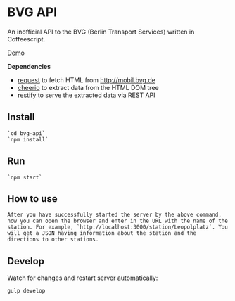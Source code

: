 BVG API
===================

An inofficial API to the BVG (Berlin Transport Services) written in Coffeescript.

[Demo](https://bvg-api.herokuapp.com/station?input=Alexanderplatz)

__Dependencies__

* [request](https://github.com/request/request) to fetch HTML from http://mobil.bvg.de
* [cheerio](https://github.com/cheeriojs/cheerio) to extract data from the HTML DOM tree
* [restify](https://github.com/mcavage/node-restify) to serve the extracted data via REST API


Install
-------------------

    `cd bvg-api`
    `npm install`

Run
-------------------

    `npm start`


How to use
-------------------

    After you have successfully started the server by the above command, now you can open the browser and enter in the URL with the name of the station. For example, `http://localhost:3000/station/Leopolplatz`. You will get a JSON having information about the station and the directions to other stations. 


Develop
-------------------

Watch for changes and restart server automatically:

    gulp develop

